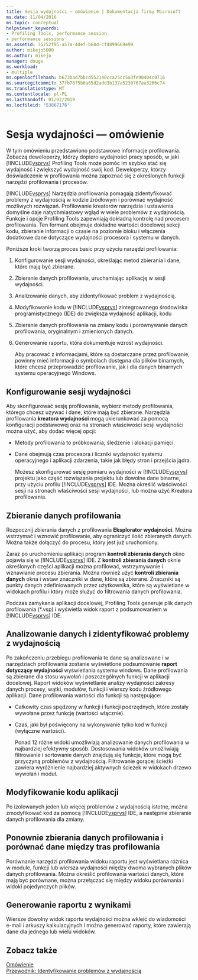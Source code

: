 ```yaml
---
title: Sesja wydajności — omówienie | Dokumentacja firmy Microsoft
ms.date: 11/04/2016
ms.topic: conceptual
helpviewer_keywords:
- Profiling Tools, performance session
- performance sessions
ms.assetid: 35752f95-a57a-4def-b64d-cf4899669e99
author: mikejo5000
ms.author: mikejo
manager: douge
ms.workload:
- multiple
ms.openlocfilehash: b673bad7bbcd552140cca25cc5a3fe90404c0716
ms.sourcegitcommit: 37fb7075b0a65d2add3b137a5230767aa3266c74
ms.translationtype: MT
ms.contentlocale: pl-PL
ms.lasthandoff: 01/02/2019
ms.locfileid: "53867176"
---
```

# <a name="performance-session-overview"></a>Sesja wydajności — omówienie
W tym omówieniu przedstawiono podstawowe informacje profilowania. Zobaczą deweloperzy, którzy dopiero wydajności pracy sposób, w jaki [!INCLUDE[vsprvs](../code-quality/includes/vsprvs_md.md)] Profiling Tools może pomóc im szybko stać się wydajność i zwiększyć wydajność swój kod. Deweloperzy, którzy doświadczenie w profilowania można zapoznać się z określonych funkcji narzędzi profilowania i procesów.  
  
 [!INCLUDE[vsprvs](../code-quality/includes/vsprvs_md.md)] Narzędzia profilowania pomagają zidentyfikować problemy z wydajnością w kodzie źródłowym i porównać wydajność możliwych rozwiązań. Profilowanie kreatorów narzędzia i ustawienia domyślne daje natychmiastowy wgląd w wiele problemów z wydajnością. Funkcje i opcje Profiling Tools zapewniają dokładną kontrolę nad procesem profilowania. Ten formant obejmuje dokładne wartości docelowej sekcji kodu, zbieranie informacji o czasie na poziomie bloku i włączenia dodatkowe dane dotyczące wydajności procesora i systemu w danych.  
  
 Poniższe kroki tworzą proces basic przy użyciu narzędzi profilowania:  
  
1. Konfigurowanie sesji wydajności, określając metod zbierania i dane, które mają być zbierane.  
  
2. Zbieranie danych profilowania, uruchamiając aplikację w sesji wydajności.  
  
3. Analizowanie danych, aby zidentyfikować problem z wydajnością.  
  
4. Modyfikowanie kodu w [!INCLUDE[vsprvs](../code-quality/includes/vsprvs_md.md)] zintegrowanego środowiska programistycznego (IDE) do zwiększa wydajność aplikacji, kodu  
  
5. Zbieranie danych profilowania na zmiany kodu i porównywanie danych profilowania, oryginalnym i zmienionych danych.  
  
6. Generowanie raportu, która dokumentuje wzrost wydajności.  
  
   Aby pracować z informacjami, które są dostarczane przez profilowanie, powinny mieć informacji o symbolach dostępna dla plików binarnych, które chcesz przeprowadzić profilowanie, jak i dla danych binarnych systemu operacyjnego Windows.  
  
## <a name="configure-the-performance-session"></a>Konfigurowanie sesji wydajności  
 Aby skonfigurować sesję profilowania, wybierz metody profilowania, którego chcesz używać i dane, które mają być zbierane. Narzędzia profilowania **kreatora wydajności** mogą ukierunkować za pomocą konfiguracji podstawowej oraz na stronach właściwości sesji wydajności można użyć, aby dodać więcej opcji:  
  
- Metody profilowania to próbkowania, śledzenie i alokacji pamięci.  
  
- Dane obejmują czas procesora i liczniki wydajności systemu operacyjnego i aplikacji zdarzenia, takie jak błędy stron i przejścia jądra.  
  
  Możesz skonfigurować sesję pomiaru wydajności w [!INCLUDE[vsprvs](../code-quality/includes/vsprvs_md.md)] projektu jako część rozwiązania projektu lub dowolne dane binarne, przy użyciu profilu [!INCLUDE[vsprvs](../code-quality/includes/vsprvs_md.md)] IDE. Można określić właściwości sesji na stronach właściwości sesji wydajności, lub można użyć Kreatora profilowania.  
  
## <a name="collect-profiling-data"></a>Zbieranie danych profilowania  
 Rozpocznij zbierania danych z profilowania **Eksplorator wydajności**. Można wstrzymać i wznowić profilowanie, aby ograniczyć ilość zbieranych danych. Można także dołączyć do procesu, który jest już uruchomiony.  
  
 Zaraz po uruchomieniu aplikacji program **kontroli zbierania danych** okno pojawia się w [!INCLUDE[vsprvs](../code-quality/includes/vsprvs_md.md)] IDE. Z **kontroli zbierania danych** oknie określonych części aplikacji można profilować, wstrzymywanie i wznawianie procesu zbierania. Można również użyć **kontroli zbierania danych** okna i wstaw znaczniki w dane, które są zbierane. Znaczniki są punkty danych zdefiniowanych przez użytkownika, które są wyświetlane w widokach profilu i który może służyć do filtrowania danych profilowania.  
  
 Podczas zamykania aplikacji docelowej, Profiling Tools generuje plik danych profilowania (*.vsp) i wyświetla widok raport z podsumowaniem w [!INCLUDE[vsprvs](../code-quality/includes/vsprvs_md.md)] IDE.  
  
## <a name="analyze-the-data-and-identify-performance-issues"></a>Analizowanie danych i zidentyfikować problemy z wydajnością  
 Po zakończeniu przebiegu profilowania te dane są analizowane i w narzędziach profilowania zostanie wyświetlone podsumowanie **raport dotyczący wydajności** wyświetlania systemu windows. Dane profilowania są zbierane dla stosu wywołań i poszczególnych funkcji w aplikacji docelowej. Raport widoków wyświetlanie analizy wydajności zakresy danych procesy, wątki, modułów, funkcji i wierszy kodu źródłowego aplikacji. Dane profilowania wartości dla funkcji są następujące:  
  
- Całkowity czas spędzony w funkcji i funkcji podrzędnych, które zostały wywołane przez funkcję (wartości włącznie).  
  
- Czas, jaki był poświęcony na wykonywanie tylko kod w funkcji (wyłączne wartości).  
  
  Ponad 12 różne widoki umożliwiają analizowanie danych profilowania w najbardziej efektywny sposób. Dostosowania widoków umożliwiają filtrowanie i sortowanie danych znajdują się funkcje, które mogą być przyczyną problemów z wydajnością. Filtrowanie gorącej ścieżki zawiera wyróżnienie najbardziej aktywnych ścieżek w widokach drzewo wywołań i moduł.  
  
## <a name="modify-the-application-code"></a>Modyfikowanie kodu aplikacji  
 Po izolowanych jeden lub więcej problemów z wydajnością istotne, można zmodyfikować kod za pomocą [!INCLUDE[vsprvs](../code-quality/includes/vsprvs_md.md)] IDE, a następnie zbieranie danych profilowania dla zmiany.  
  
## <a name="collect-profiling-data-again-and-compare-the-data-between-the-profiling-runs"></a>Ponownie zbierania danych profilowania i porównać dane między tras profilowania  
 Porównanie narzędzi profilowania widoku raportu jest wyświetlana różnica w module, funkcji lub wiersza wydajności między dwoma wybranych plików danych profilowania. Można określić profilowania wartości danych, które mają być porównane, można przełączać się między widoku porównania i widoki pojedynczych plików.  
  
## <a name="generate-a-report-of-the-results"></a>Generowanie raportu z wynikami  
 Wiersze dowolny widok raportu wydajności można wkleić do wiadomości e-mail i arkuszy kalkulacyjnych i można generować raporty, które zawierają dane dla jednego lub wielu widoków.  
  
## <a name="see-also"></a>Zobacz także  
 [Omówienie](../profiling/overviews-performance-tools.md)   
 [Przewodnik: Identyfikowanie problemów z wydajnością](/visualstudio/profiling/beginners-guide-to-cpu-sampling)